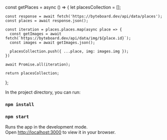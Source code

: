 const getPlaces = async () => {
    let placesCollection = [];

    const response = await fetch('https://byteboard.dev/api/data/places');
    const places = await response.json();

    const iteration = places.places.map(async place => {
      const getImages = await fetch(`https://byteboard.dev/api/data/img/${place.id}`);
      const images = await getImages.json();

      placesCollection.push({ ...place, img: images.img });
    })

    await Promise.all(iteration);

    return placesCollection;
};

In the project directory, you can run:
### `npm install`
### `npm start`

Runs the app in the development mode.\
Open [http://localhost:3000](http://localhost:3000) to view it in your browser.


